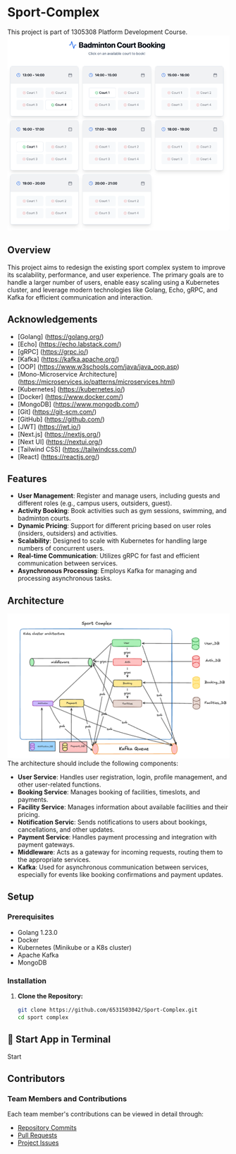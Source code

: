 # Sport-Complex
This project is part of 1305308	Platform Development Course.
 ![alt text](assets/image.png)
## Overview

This project aims to redesign the existing sport complex system to improve its scalability, performance, and user experience. The primary goals are to handle a larger number of users, enable easy scaling using a Kubernetes cluster, and leverage modern technologies like Golang, Echo, gRPC, and Kafka for efficient communication and interaction.

## Acknowledgements

- [Golang] (https://golang.org/)
- [Echo] (https://echo.labstack.com/)
- [gRPC] (https://grpc.io/)
- [Kafka] (https://kafka.apache.org/)
- [OOP] (https://www.w3schools.com/java/java_oop.asp)
- [Mono-Microservice Architecture] (https://microservices.io/patterns/microservices.html)
- [Kubernetes] (https://kubernetes.io/)
- [Docker] (https://www.docker.com/)
- [MongoDB] (https://www.mongodb.com/)
- [Git] (https://git-scm.com/)
- [GitHub] (https://github.com/)
- [JWT] (https://jwt.io/)
- [Next.js] (https://nextjs.org/)
- [Next UI] (https://nextui.org/)
- [Tailwind CSS] (https://tailwindcss.com/)
- [React] (https://reactjs.org/)

## Features

- **User Management**: Register and manage users, including guests and different roles (e.g., campus users, outsiders, guest).
- **Activity Booking**: Book activities such as gym sessions, swimming, and badminton courts.
- **Dynamic Pricing**: Support for different pricing based on user roles (insiders, outsiders) and activities.
- **Scalability**: Designed to scale with Kubernetes for handling large numbers of concurrent users.
- **Real-time Communication**: Utilizes gRPC for fast and efficient communication between services.
- **Asynchronous Processing**: Employs Kafka for managing and processing asynchronous tasks.

## Architecture
![alt text](<assets/Screenshot 2567-09-01 at 21.57.59.png>)
The architecture should include the following components:

- **User Service**: Handles user registration, login, profile management, and other user-related functions.
- **Booking Service**: Manages booking of facilities, timeslots, and payments.
- **Facility Service**: Manages information about available facilities and their pricing.
- **Notification Servic**: Sends notifications to users about bookings, cancellations, and other updates.
- **Payment Service**: Handles payment processing and integration with payment gateways.
- **Middleware**: Acts as a gateway for incoming requests, routing them to the appropriate services.
- **Kafka**: Used for asynchronous communication between services, especially for events like booking confirmations and payment updates.

## Setup

### Prerequisites

- Golang 1.23.0
- Docker
- Kubernetes (Minikube or a K8s cluster)
- Apache Kafka
- MongoDB

### Installation

1. **Clone the Repository:**

   ```bash
   git clone https://github.com/6531503042/Sport-Complex.git
   cd sport complex

<h2>📃 Start App in Terminal</h2>
Start

## Contributors

### Team Members and Contributions

Each team member's contributions can be viewed in detail through:
- [Repository Commits](https://github.com/6531503042/Sport-Complex/commits/main)
- [Pull Requests](https://github.com/6531503042/Sport-Complex/pulls)
- [Project Issues](https://github.com/6531503042/Sport-Complex/issues)